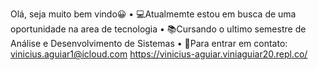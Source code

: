 Olá, seja muito bem vindo😀
• 💻Atualmemte estou em busca de uma oportunidade na area de tecnologia
• 📚Cursando o ultimo semestre de Análise e Desenvolvimento de Sistemas
• 📩Para entrar em contato: vinicius.aguiar1@icloud.com
https://vinicius-aguiar.viniaguiar20.repl.co/
